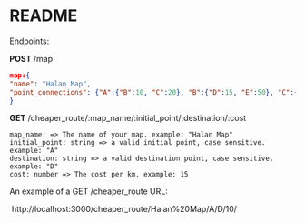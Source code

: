 # README

Endpoints:

**POST** /map

``` json
map:{
"name": "Halan Map", 
"point_connections": {"A":{"B":10, "C":20}, "B":{"D":15, "E":50}, "C":{"D":30}, "D":{"E":30}}
}
```



**GET** /cheaper_route/:map_name/:initial_point/:destination/:cost

```
map_name: => The name of your map. example: "Halan Map"
initial_point: string => a valid initial point, case sensitive. example: "A"
destination: string => a valid destination point, case sensitive. example: "D"
cost: number => The cost per km. example: 15
```

An example of a GET /cheaper_route URL:

​	http://localhost:3000/cheaper_route/Halan%20Map/A/D/10/

